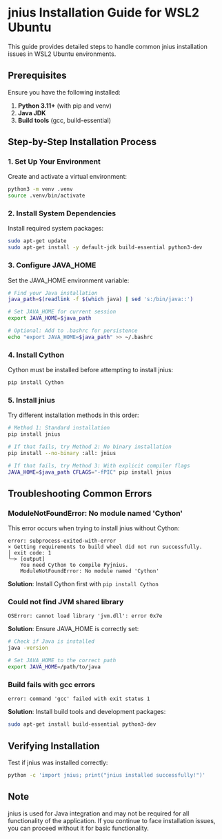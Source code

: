 # jnius Installation Guide for WSL2 Ubuntu

This guide provides detailed steps to handle common jnius installation issues in WSL2 Ubuntu environments.

## Prerequisites

Ensure you have the following installed:

1. **Python 3.11+** (with pip and venv)
2. **Java JDK**
3. **Build tools** (gcc, build-essential)

## Step-by-Step Installation Process

### 1. Set Up Your Environment

Create and activate a virtual environment:

```bash
python3 -m venv .venv
source .venv/bin/activate
```

### 2. Install System Dependencies

Install required system packages:

```bash
sudo apt-get update
sudo apt-get install -y default-jdk build-essential python3-dev
```

### 3. Configure JAVA_HOME

Set the JAVA_HOME environment variable:

```bash
# Find your Java installation
java_path=$(readlink -f $(which java) | sed 's:/bin/java::')

# Set JAVA_HOME for current session
export JAVA_HOME=$java_path

# Optional: Add to .bashrc for persistence
echo "export JAVA_HOME=$java_path" >> ~/.bashrc
```

### 4. Install Cython

Cython must be installed before attempting to install jnius:

```bash
pip install Cython
```

### 5. Install jnius

Try different installation methods in this order:

```bash
# Method 1: Standard installation
pip install jnius

# If that fails, try Method 2: No binary installation
pip install --no-binary :all: jnius

# If that fails, try Method 3: With explicit compiler flags
JAVA_HOME=$java_path CFLAGS="-fPIC" pip install jnius
```

## Troubleshooting Common Errors

### ModuleNotFoundError: No module named 'Cython'

This error occurs when trying to install jnius without Cython:

```
error: subprocess-exited-with-error
× Getting requirements to build wheel did not run successfully.
│ exit code: 1
╰─> [output]
    You need Cython to compile Pyjnius.
    ModuleNotFoundError: No module named 'Cython'
```

**Solution**: Install Cython first with `pip install Cython`

### Could not find JVM shared library

```
OSError: cannot load library 'jvm.dll': error 0x7e
```

**Solution**: Ensure JAVA_HOME is correctly set:

```bash
# Check if Java is installed
java -version

# Set JAVA_HOME to the correct path
export JAVA_HOME=/path/to/java
```

### Build fails with gcc errors

```
error: command 'gcc' failed with exit status 1
```

**Solution**: Install build tools and development packages:

```bash
sudo apt-get install build-essential python3-dev
```

## Verifying Installation

Test if jnius was installed correctly:

```bash
python -c 'import jnius; print("jnius installed successfully!")'
```

## Note

jnius is used for Java integration and may not be required for all functionality of the application. If you continue to face installation issues, you can proceed without it for basic functionality.